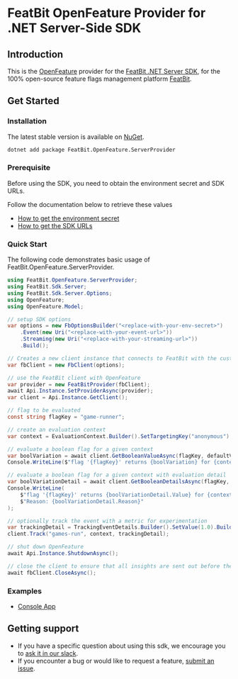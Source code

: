 # FeatBit OpenFeature Provider for .NET Server-Side SDK

## Introduction

This is the [OpenFeature](https://github.com/open-feature/dotnet-sdk) provider for the
[FeatBit .NET Server SDK](https://github.com/featbit/featbit-dotnet-sdk), for the 100% open-source feature flags
management platform [FeatBit](https://github.com/featbit/featbit).

## Get Started

### Installation

The latest stable version is available on [NuGet](https://www.nuget.org/packages/FeatBit.OpenFeature.ServerProvider/).

```sh
dotnet add package FeatBit.OpenFeature.ServerProvider
```

### Prerequisite

Before using the SDK, you need to obtain the environment secret and SDK URLs.

Follow the documentation below to retrieve these values

- [How to get the environment secret](https://docs.featbit.co/sdk/faq#how-to-get-the-environment-secret)
- [How to get the SDK URLs](https://docs.featbit.co/sdk/faq#how-to-get-the-sdk-urls)

### Quick Start

The following code demonstrates basic usage of FeatBit.OpenFeature.ServerProvider.

```cs
using FeatBit.OpenFeature.ServerProvider;
using FeatBit.Sdk.Server;
using FeatBit.Sdk.Server.Options;
using OpenFeature;
using OpenFeature.Model;

// setup SDK options
var options = new FbOptionsBuilder("<replace-with-your-env-secret>")
    .Event(new Uri("<replace-with-your-event-url>"))
    .Streaming(new Uri("<replace-with-your-streaming-url>"))
    .Build();

// Creates a new client instance that connects to FeatBit with the custom option.
var fbClient = new FbClient(options);

// use the FeatBit client with OpenFeature
var provider = new FeatBitProvider(fbClient);
await Api.Instance.SetProviderAsync(provider);
var client = Api.Instance.GetClient();

// flag to be evaluated
const string flagKey = "game-runner";

// create an evaluation context
var context = EvaluationContext.Builder().SetTargetingKey("anonymous").Build();

// evaluate a boolean flag for a given context
var boolVariation = await client.GetBooleanValueAsync(flagKey, defaultValue: false, context);
Console.WriteLine($"flag '{flagKey}' returns {boolVariation} for {context.TargetingKey}");

// evaluate a boolean flag for a given context with evaluation detail
var boolVariationDetail = await client.GetBooleanDetailsAsync(flagKey, defaultValue: false, context);
Console.WriteLine(
    $"flag '{flagKey}' returns {boolVariationDetail.Value} for {context.TargetingKey}. " +
    $"Reason: {boolVariationDetail.Reason}"
);

// optionally track the event with a metric for experimentation
var trackingDetail = TrackingEventDetails.Builder().SetValue(1.0).Build();
client.Track("games-run", context, trackingDetail);

// shut down OpenFeature
await Api.Instance.ShutdownAsync();

// close the client to ensure that all insights are sent out before the app exits
await fbClient.CloseAsync();
```

### Examples

- [Console App](/examples/ConsoleApp/Program.cs)

## Getting support

- If you have a specific question about using this sdk, we encourage you
  to [ask it in our slack](https://join.slack.com/t/featbit/shared_invite/zt-1ew5e2vbb-x6Apan1xZOaYMnFzqZkGNQ).
- If you encounter a bug or would like to request a
  feature, [submit an issue](https://github.com/featbit/openfeature-provider-dotnet-server/issues/new).
